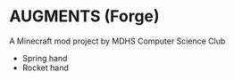 # AUGMENTS (Forge)

A Minecraft mod project by MDHS Computer Science Club

- Spring hand
- Rocket hand
